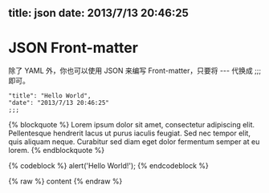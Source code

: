 title: json
date: 2013/7/13 20:46:25
---

# JSON Front-matter

除了 YAML 外，你也可以使用 JSON 来编写 Front-matter，只要将 --- 代换成 ;;; 即可。

```
"title": "Hello World",
"date": "2013/7/13 20:46:25"
;;;
```

{% blockquote %}
Lorem ipsum dolor sit amet, consectetur adipiscing elit. Pellentesque hendrerit lacus ut purus iaculis feugiat. Sed nec tempor elit, quis aliquam neque. Curabitur sed diam eget dolor fermentum semper at eu lorem.
{% endblockquote %}

{% codeblock %}
alert('Hello World!');
{% endcodeblock %}

{% raw %}
content
{% endraw %}